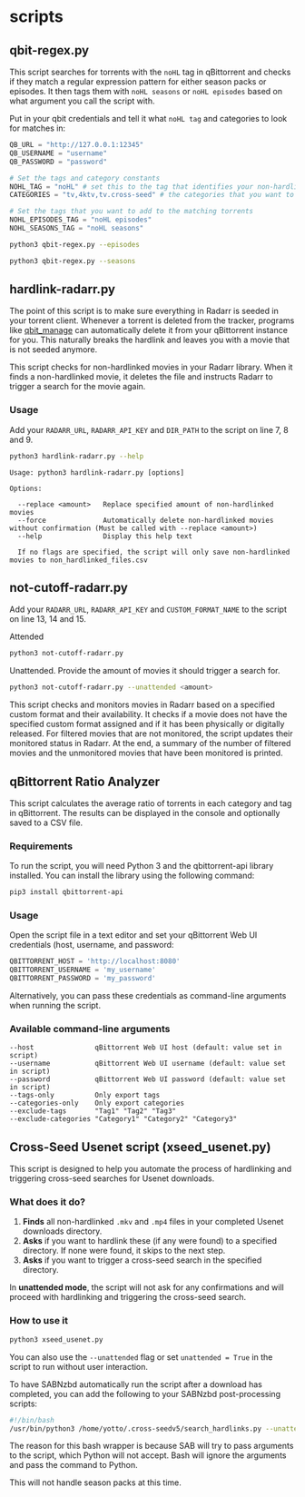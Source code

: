 # scripts

## qbit-regex.py

This script searches for torrents with the `noHL` tag in qBittorrent and checks if they match a regular expression pattern for either season packs or episodes. It then tags them with `noHL seasons` or `noHL episodes` based on what argument you call the script with.

Put in your qbit credentials and tell it what `noHL tag` and categories to look for matches in:

```python
QB_URL = "http://127.0.0.1:12345"
QB_USERNAME = "username"
QB_PASSWORD = "password"

# Set the tags and category constants
NOHL_TAG = "noHL" # set this to the tag that identifies your non-hardlinked torrents
CATEGORIES = "tv,4ktv,tv.cross-seed" # the categories that you want to search for seasons and episodes in

# Set the tags that you want to add to the matching torrents
NOHL_EPISODES_TAG = "noHL episodes"
NOHL_SEASONS_TAG = "noHL seasons"
```

```bash
python3 qbit-regex.py --episodes
```

```bash
python3 qbit-regex.py --seasons
```

## hardlink-radarr.py

The point of this script is to make sure everything in Radarr is seeded in your torrent client. Whenever a torrent is deleted from the tracker, programs like [qbit_manage](https://github.com/StuffAnThings/qbit_manage) can automatically delete it from your qBittorrent instance for you.
This naturally breaks the hardlink and leaves you with a movie that is not seeded anymore.

This script checks for non-hardlinked movies in your Radarr library. When it finds a non-hardlinked movie, it deletes the file and instructs Radarr to trigger a search for the movie again.

### Usage

Add your `RADARR_URL`, `RADARR_API_KEY` and `DIR_PATH` to the script on line 7, 8 and 9.

```bash
python3 hardlink-radarr.py --help
```
    
```text
Usage: python3 hardlink-radarr.py [options]

Options:

  --replace <amount>   Replace specified amount of non-hardlinked movies
  --force              Automatically delete non-hardlinked movies without confirmation (Must be called with --replace <amount>)
  --help               Display this help text

  If no flags are specified, the script will only save non-hardlinked movies to non_hardlinked_files.csv
```

## not-cutoff-radarr.py

Add your `RADARR_URL`, `RADARR_API_KEY` and `CUSTOM_FORMAT_NAME` to the script on line 13, 14 and 15.

Attended
```bash
python3 not-cutoff-radarr.py
```

Unattended. Provide the amount of movies it should trigger a search for.
```bash
python3 not-cutoff-radarr.py --unattended <amount>
```

This script checks and monitors movies in Radarr based on a specified custom format and their availability.
It checks if a movie does not have the specified custom format assigned and if it has been physically or digitally released.
For filtered movies that are not monitored, the script updates their monitored status in Radarr.
At the end, a summary of the number of filtered movies and the unmonitored movies that have been monitored is printed.

## qBittorrent Ratio Analyzer

This script calculates the average ratio of torrents in each category and tag in qBittorrent. The results can be displayed in the console and optionally saved to a CSV file.

### Requirements

To run the script, you will need Python 3 and the qbittorrent-api library installed. You can install the library using the following command:

```bash
pip3 install qbittorrent-api
```

### Usage

Open the script file in a text editor and set your qBittorrent Web UI credentials (host, username, and password:

```python
QBITTORRENT_HOST = 'http://localhost:8080'
QBITTORRENT_USERNAME = 'my_username'
QBITTORRENT_PASSWORD = 'my_password'
```

Alternatively, you can pass these credentials as command-line arguments when running the script.

### Available command-line arguments

```
--host               qBittorrent Web UI host (default: value set in script)
--username           qBittorrent Web UI username (default: value set in script)
--password           qBittorrent Web UI password (default: value set in script)
--tags-only          Only export tags
--categories-only    Only export categories
--exclude-tags       "Tag1" "Tag2" "Tag3"
--exclude-categories "Category1" "Category2" "Category3"
```

## Cross-Seed Usenet script (xseed_usenet.py)

This script is designed to help you automate the process of hardlinking and triggering cross-seed searches for Usenet downloads.

### What does it do?

1. **Finds** all non-hardlinked `.mkv` and `.mp4` files in your completed Usenet downloads directory.
2. **Asks** if you want to hardlink these (if any were found) to a specified directory. If none were found, it skips to the next step.
3. **Asks** if you want to trigger a cross-seed search in the specified directory.

In **unattended mode**, the script will not ask for any confirmations and will proceed with hardlinking and triggering the cross-seed search.

### How to use it

```bash
python3 xseed_usenet.py
```

You can also use the `--unattended` flag or set `unattended = True` in the script to run without user interaction.

To have SABNzbd automatically run the script after a download has completed, you can add the following to your SABNzbd post-processing scripts:

```bash
#!/bin/bash
/usr/bin/python3 /home/yotto/.cross-seedv5/search_hardlinks.py --unattended
```

The reason for this bash wrapper is because SAB will try to pass arguments to the script, which Python will not accept. Bash will ignore the arguments and pass the command to Python.

This will not handle season packs at this time.